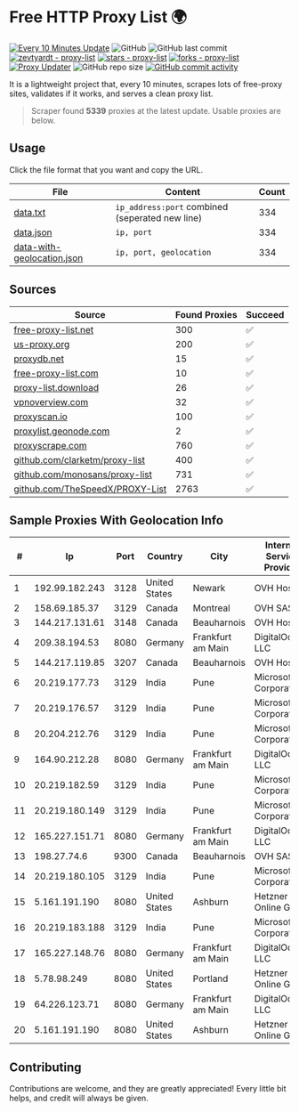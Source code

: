
# Free HTTP Proxy List 🌍

[![Every 10 Minutes Update](https://github.com/mertguvencli/http-proxy-list/actions/workflows/main.yml/badge.svg?branch=main)](https://github.com/mertguvencli/http-proxy-list/actions/workflows/main.yml)
![GitHub](https://img.shields.io/github/license/mertguvencli/http-proxy-list)
![GitHub last commit](https://img.shields.io/github/last-commit/mertguvencli/http-proxy-list)
[![zevtyardt - proxy-list](https://img.shields.io/static/v1?label=zevtyardt&message=proxy-list&color=blue&logo=github)](https://github.com/zevtyardt/proxy-list "Go to GitHub repo")
[![stars - proxy-list](https://img.shields.io/github/stars/zevtyardt/proxy-list?style=social)](https://github.com/zevtyardt/proxy-list)
[![forks - proxy-list](https://img.shields.io/github/forks/zevtyardt/proxy-list?style=social)](https://github.com/zevtyardt/proxy-list)
[![Proxy Updater](https://github.com/zevtyardt/proxy-list/workflows/Proxy%20Updater/badge.svg)](https://github.com/zevtyardt/proxy-list/actions?query=workflow:"Proxy+Updater")
![GitHub repo size](https://img.shields.io/github/repo-size/zevtyardt/proxy-list)
[![GitHub commit activity](https://img.shields.io/github/commit-activity/m/zevtyardt/proxy-list?logo=commits)](https://github.com/zevtyardt/proxy-list/commits/main)

It is a lightweight project that, every 10 minutes, scrapes lots of free-proxy sites, validates if it works, and serves a clean proxy list.

> Scraper found **5339** proxies at the latest update. Usable proxies are below.

## Usage

Click the file format that you want and copy the URL.

|File|Content|Count|
|----|-------|-----|
|[data.txt](https://raw.githubusercontent.com/mertguvencli/http-proxy-list/main/proxy-list/data.txt)|`ip_address:port` combined (seperated new line)|334|
|[data.json](https://raw.githubusercontent.com/mertguvencli/http-proxy-list/main/proxy-list/data.json)|`ip, port`|334|
|[data-with-geolocation.json](https://raw.githubusercontent.com/mertguvencli/http-proxy-list/main/proxy-list/data-with-geolocation.json)|`ip, port, geolocation`|334|

## Sources

|Source|Found Proxies|Succeed|
|------|-------------|-------|
|[free-proxy-list.net](https://free-proxy-list.net)|300|✅|
|[us-proxy.org](https://www.us-proxy.org)|200|✅|
|[proxydb.net](http://proxydb.net)|15|✅|
|[free-proxy-list.com](https://free-proxy-list.com/?page=&port=&type%5B%5D=http&type%5B%5D=https&up_time=0&search=Search)|10|✅|
|[proxy-list.download](https://www.proxy-list.download/HTTP)|26|✅|
|[vpnoverview.com](https://vpnoverview.com/privacy/anonymous-browsing/free-proxy-servers)|32|✅|
|[proxyscan.io](https://www.proxyscan.io)|100|✅|
|[proxylist.geonode.com](https://proxylist.geonode.com/api/proxy-list?limit=300&page=1&sort_by=lastChecked&sort_type=desc&protocols=http,https)|2|✅|
|[proxyscrape.com](https://api.proxyscrape.com/v2/?request=displayproxies&protocol=http&timeout=10000&country=all&ssl=all&anonymity=all)|760|✅|
|[github.com/clarketm/proxy-list](https://raw.githubusercontent.com/clarketm/proxy-list/master/proxy-list-raw.txt)|400|✅|
|[github.com/monosans/proxy-list](https://raw.githubusercontent.com/monosans/proxy-list/main/proxies/http.txt)|731|✅|
|[github.com/TheSpeedX/PROXY-List](https://raw.githubusercontent.com/TheSpeedX/PROXY-List/master/http.txt)|2763|✅|


## Sample Proxies With Geolocation Info

|#|Ip|Port|Country|City|Internet Service Provider|
|-|--|----|-------|----|-------------------------|
|1|192.99.182.243|3128|United States|Newark|OVH Hosting|
|2|158.69.185.37|3129|Canada|Montreal|OVH SAS|
|3|144.217.131.61|3148|Canada|Beauharnois|OVH Hosting|
|4|209.38.194.53|8080|Germany|Frankfurt am Main|DigitalOcean, LLC|
|5|144.217.119.85|3207|Canada|Beauharnois|OVH Hosting|
|6|20.219.177.73|3129|India|Pune|Microsoft Corporation|
|7|20.219.176.57|3129|India|Pune|Microsoft Corporation|
|8|20.204.212.76|3129|India|Pune|Microsoft Corporation|
|9|164.90.212.28|8080|Germany|Frankfurt am Main|DigitalOcean, LLC|
|10|20.219.182.59|3129|India|Pune|Microsoft Corporation|
|11|20.219.180.149|3129|India|Pune|Microsoft Corporation|
|12|165.227.151.71|8080|Germany|Frankfurt am Main|DigitalOcean, LLC|
|13|198.27.74.6|9300|Canada|Beauharnois|OVH SAS|
|14|20.219.180.105|3129|India|Pune|Microsoft Corporation|
|15|5.161.191.190|8080|United States|Ashburn|Hetzner Online GmbH|
|16|20.219.183.188|3129|India|Pune|Microsoft Corporation|
|17|165.227.148.76|8080|Germany|Frankfurt am Main|DigitalOcean, LLC|
|18|5.78.98.249|8080|United States|Portland|Hetzner Online GmbH|
|19|64.226.123.71|8080|Germany|Frankfurt am Main|DigitalOcean, LLC|
|20|5.161.191.190|8080|United States|Ashburn|Hetzner Online GmbH|



## Contributing

Contributions are welcome, and they are greatly appreciated! Every
little bit helps, and credit will always be given.

